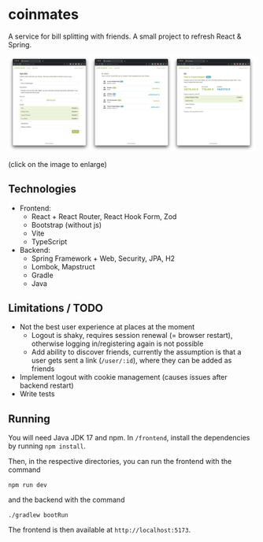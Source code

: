 # coinmates

A service for bill splitting with friends. A small project to refresh React & Spring.

![Screenshots](images/screenshots.png)

(click on the image to enlarge)

## Technologies

- Frontend:
  - React + React Router, React Hook Form, Zod
  - Bootstrap (without js)
  - Vite
  - TypeScript
- Backend:
  - Spring Framework + Web, Security, JPA, H2
  - Lombok, Mapstruct
  - Gradle
  - Java

## Limitations / TODO

- Not the best user experience at places at the moment
	- Logout is shaky, requires session renewal (= browser restart), otherwise logging in/registering again is not possible
	- Add ability to discover friends, currently the assumption is that a user gets sent a link (`/user/:id`), where they can be added as friends
- Implement logout with cookie management (causes issues after backend restart)
- Write tests

## Running

You will need Java JDK 17 and npm. In `/frontend`, install the dependencies by running `npm install`.

Then, in the respective directories, you can run the frontend with the command

```
npm run dev
```

and the backend with the command

```
./gradlew bootRun
```

The frontend is then available at `http://localhost:5173`.
